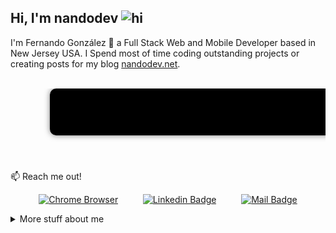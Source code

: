

## Hi, I'm nandodev <img src="https://user-images.githubusercontent.com/1303154/88677602-1635ba80-d120-11ea-84d8-d263ba5fc3c0.gif" width="28px" height="28px" alt="hi">

I'm Fernando González :rocket: a Full Stack Web and Mobile Developer based in New Jersey USA. I Spend most of time coding outstanding projects or creating posts for my blog [nandodev.net](https://nandodev.net).

<br/>

<div style="width:100%;height:100px;overflow:hidden;position:relative;">
  &nbsp;&nbsp;&nbsp;&nbsp;&nbsp;&nbsp;&nbsp;&nbsp;&nbsp;&nbsp;&nbsp;&nbsp;&nbsp;&nbsp;&nbsp;&nbsp;<img src="assets/img/welcome-base.gif" alt="description_of_gif" style="width:100%; height:auto; object-fit: cover; position:absolute;  border-radius: 10px; box-shadow: 0 0 10px rgba(0, 0, 0, 0.5);">
</div>

</br>

:mailbox: Reach me out!

<div style="text-align:center;">

  [![Chrome Browser](https://img.shields.io/badge/Browser-nandodev.net-green?style=flat&logo=google-chrome&logoColor=white)](https://nandodev.net)&nbsp;&nbsp;&nbsp;&nbsp;
  <span style="margin: 0 10px;"> </span>
  [![Linkedin Badge](https://img.shields.io/badge/-FernandoGonzalez-0e76a8?style=flat&labelColor=0e76a8&logo=linkedin&logoColor=white)](https://www.linkedin.com/in/fgonzalez89/)&nbsp;&nbsp;&nbsp;&nbsp; 
  <span style="margin: 0 10px;"> </span>
    [![Mail Badge](https://img.shields.io/badge/-gonzalez89fer-c0392b?style=flat&labelColor=c0392b&logo=gmail&logoColor=white)](mailto:gonzalez89fer@gmail.com)

  <!-- [![Mail Badge](https://img.shields.io/badge/-@nandodev-e84393?style=flat&labelColor=e84393&logo=instagram&logoColor=white)](https://instagram.com/nandodev) 
  <span style="margin: 0 10px;"> </span> -->

</div>

<details>
<summary>
  More stuff about me
</summary>

<br >

<!-- TODO: Add last video link -->

- 🔭 I’m currently looking new job opportunities.
- 🤔 I’m looking for best practices on backend programming.
- 📫 How to reach me: gonzalez89fer@gmail.com.
- ⚡ Fun fact: I play games and go to the GYM very often.



</br>

### Top Technologies

<img alt="Python" width="26px" src="https://github.com/github/explore/blob/main/topics/python/python.png?raw=true" /> &nbsp;&nbsp;&nbsp;&nbsp;&nbsp;
<img alt="JavaScript" width="26px" src="https://raw.githubusercontent.com/github/explore/80688e429a7d4ef2fca1e82350fe8e3517d3494d/topics/javascript/javascript.png" /> &nbsp;&nbsp;&nbsp;&nbsp;&nbsp;
<img alt="Dart" width="26px" src="https://github.com/github/explore/blob/main/topics/dart/dart.png?raw=true" /> &nbsp;&nbsp;&nbsp;&nbsp;&nbsp;
<img alt="React" width="26px" src="https://raw.githubusercontent.com/github/explore/80688e429a7d4ef2fca1e82350fe8e3517d3494d/topics/react/react.png" /> &nbsp;&nbsp;&nbsp;&nbsp;&nbsp;
<img alt="Django" width="26px" src="https://github.com/github/explore/blob/main/topics/django/django.png?raw=true" /> &nbsp;&nbsp;&nbsp;&nbsp;&nbsp;
<img alt="Flutter" width="26px" src="https://github.com/github/explore/blob/main/topics/flutter/flutter.png?raw=true" /> &nbsp;&nbsp;&nbsp;&nbsp;&nbsp;
<img alt="PostgreSQL" width="26px" src="https://github.com/github/explore/blob/main/topics/postgresql/postgresql.png?raw=true" /> &nbsp;&nbsp;&nbsp;&nbsp;&nbsp;
<img alt="HTML5" width="26px" src="https://raw.githubusercontent.com/github/explore/80688e429a7d4ef2fca1e82350fe8e3517d3494d/topics/html/html.png" /> &nbsp;&nbsp;&nbsp;&nbsp;&nbsp;
<img alt="CSS" width="26px" src="https://github.com/github/explore/blob/main/topics/css/css.png?raw=true" /> &nbsp;&nbsp;&nbsp;&nbsp;&nbsp;
<img alt="Docker" width="26px" src="https://github.com/github/explore/blob/main/topics/docker/docker.png?raw=true" /> &nbsp;&nbsp;&nbsp;&nbsp;&nbsp;
<img alt="Unity" width="26px" src="https://github.com/github/explore/blob/main/topics/unity/unity.png?raw=true" /> &nbsp;&nbsp;&nbsp;&nbsp;&nbsp;



</br>
</br>

#### Bizness
- :paperclip: [My Resume/CV](https://github.com/nandodev-net/nandodev-net/blob/main/assets/resume/nandodevResume.pdf)
- :email: gonzalez89fer@gmail.com


</details>
<!--
**nandodev-net/nandodev-net** is a ✨ _special_ ✨ repository because its `README.md` (this file) appears on your GitHub profile.

Here are some ideas to get you started:

- 🔭 I’m currently working on ...
- 🌱 I’m currently learning ...
- 👯 I’m looking to collaborate on ...
- 🤔 I’m looking for help with ...
- 💬 Ask me about ...
- 📫 How to reach me: ...
- 😄 Pronouns: ...
- ⚡ Fun fact: ...
-->
